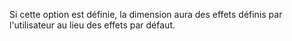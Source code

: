 Si cette option est définie, la dimension aura des effets définis par l'utilisateur au lieu des effets par défaut.